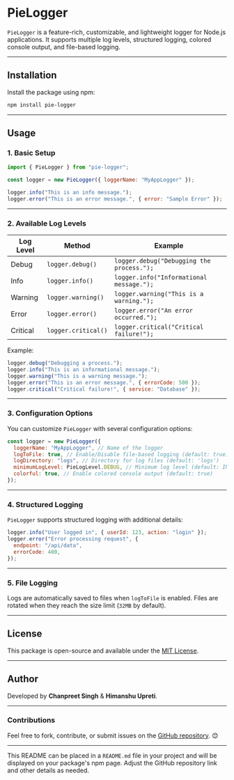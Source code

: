 # **PieLogger**

`PieLogger` is a feature-rich, customizable, and lightweight logger for Node.js applications. It supports multiple log levels, structured logging, colored console output, and file-based logging.

---

## **Installation**

Install the package using npm:

```bash
npm install pie-logger
```

---

## **Usage**

### **1. Basic Setup**

```javascript
import { PieLogger } from "pie-logger";

const logger = new PieLogger({ loggerName: "MyAppLogger" });

logger.info("This is an info message.");
logger.error("This is an error message.", { error: "Sample Error" });
```

---

### **2. Available Log Levels**

| Log Level | Method              | Example                                   |
| --------- | ------------------- | ----------------------------------------- |
| Debug     | `logger.debug()`    | `logger.debug("Debugging the process.");` |
| Info      | `logger.info()`     | `logger.info("Informational message.");`  |
| Warning   | `logger.warning()`  | `logger.warning("This is a warning.");`   |
| Error     | `logger.error()`    | `logger.error("An error occurred.");`     |
| Critical  | `logger.critical()` | `logger.critical("Critical failure!");`   |

Example:

```javascript
logger.debug("Debugging a process.");
logger.info("This is an informational message.");
logger.warning("This is a warning message.");
logger.error("This is an error message.", { errorCode: 500 });
logger.critical("Critical failure!", { service: "Database" });
```

---

### **3. Configuration Options**

You can customize `PieLogger` with several configuration options:

```javascript
const logger = new PieLogger({
  loggerName: "MyAppLogger", // Name of the logger
  logToFile: true, // Enable/Disable file-based logging (default: true)
  logDirectory: "logs", // Directory for log files (default: 'logs')
  minimumLogLevel: PieLogLevel.DEBUG, // Minimum log level (default: INFO)
  colorful: true, // Enable colored console output (default: true)
});
```

---

### **4. Structured Logging**

`PieLogger` supports structured logging with additional details:

```javascript
logger.info("User logged in", { userId: 123, action: "login" });
logger.error("Error processing request", {
  endpoint: "/api/data",
  errorCode: 400,
});
```

---

### **5. File Logging**

Logs are automatically saved to files when `logToFile` is enabled. Files are rotated when they reach the size limit (`32MB` by default).

---

## **License**

This package is open-source and available under the [MIT License](./LICENSE).

---

## **Author**

Developed by **Chanpreet Singh** & **Himanshu Upreti**.

---

### **Contributions**

Feel free to fork, contribute, or submit issues on the [GitHub repository](https://github.com/HimanshuUpreti02/pretty-pie-log). 😊

---

This README can be placed in a `README.md` file in your project and will be displayed on your package's npm page. Adjust the GitHub repository link and other details as needed.
